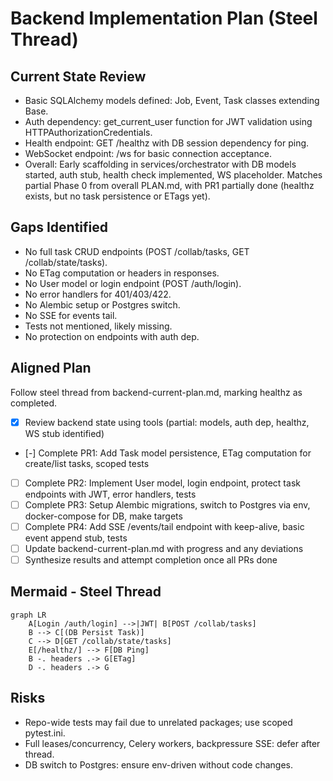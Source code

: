 # Backend Implementation Plan (Steel Thread)

## Current State Review

- Basic SQLAlchemy models defined: Job, Event, Task classes extending Base.
- Auth dependency: get_current_user function for JWT validation using HTTPAuthorizationCredentials.
- Health endpoint: GET /healthz with DB session dependency for ping.
- WebSocket endpoint: /ws for basic connection acceptance.
- Overall: Early scaffolding in services/orchestrator with DB models started, auth stub, health check implemented, WS placeholder. Matches partial Phase 0 from overall PLAN.md, with PR1 partially done (healthz exists, but no task persistence or ETags yet).

## Gaps Identified

- No full task CRUD endpoints (POST /collab/tasks, GET /collab/state/tasks).
- No ETag computation or headers in responses.
- No User model or login endpoint (POST /auth/login).
- No error handlers for 401/403/422.
- No Alembic setup or Postgres switch.
- No SSE for events tail.
- Tests not mentioned, likely missing.
- No protection on endpoints with auth dep.

## Aligned Plan

Follow steel thread from backend-current-plan.md, marking healthz as completed.

- [x] Review backend state using tools (partial: models, auth dep, healthz, WS stub identified)
- [-] Complete PR1: Add Task model persistence, ETag computation for create/list tasks, scoped tests
- [ ] Complete PR2: Implement User model, login endpoint, protect task endpoints with JWT, error handlers, tests
- [ ] Complete PR3: Setup Alembic migrations, switch to Postgres via env, docker-compose for DB, make targets
- [ ] Complete PR4: Add SSE /events/tail endpoint with keep-alive, basic event append stub, tests
- [ ] Update backend-current-plan.md with progress and any deviations
- [ ] Synthesize results and attempt completion once all PRs done

## Mermaid - Steel Thread

```mermaid
graph LR
    A[Login /auth/login] -->|JWT| B[POST /collab/tasks]
    B --> C[(DB Persist Task)]
    C --> D[GET /collab/state/tasks]
    E[/healthz/] --> F[DB Ping]
    B -. headers .-> G[ETag]
    D -. headers .-> G
```

## Risks

- Repo-wide tests may fail due to unrelated packages; use scoped pytest.ini.
- Full leases/concurrency, Celery workers, backpressure SSE: defer after thread.
- DB switch to Postgres: ensure env-driven without code changes.
